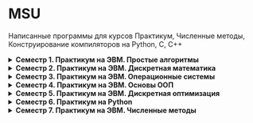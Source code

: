 # MSU

Написанные программы для курсов Практикум, Численные методы, Конструирование компиляторов на Python, C, C++

<details>
    <summary>
        <strong>Семестр 1. Практикум на ЭВМ. Простые алгоритмы</strong>
    </summary>

**Раздел 1. Обработка последовательностей**

- 1-6 Равенство
- 1-13 Минимум 2
- 1-17 Длина

**Раздел 2. Работа с массивами**

- 2-2 Перестановка
- 2-12 Объединение
- 2-13 Арифметика

**Раздел 3. Битовые операции**

- 3-1 Степень
- 3-5 Старшина

**Раздел 4. Сортировки**

- 4-7 Быстрая
- 4-8 Подсчетом

**Раздел 5. Вычислительная геометрия**

- 5-2 Выпуклость многоугольника
- 5-5 Расстояние между многоугольниками
- 5-6 Круг
- 5-8 Рост кругов

</details>

<details>
    <summary>
        <strong>Семестр 2. Практикум на ЭВМ. Дискретная математика</strong>
    </summary>

**Раздел 1. Алгебра логики**

- 1-7 Оболочка

**Раздел 2. k-значная логика**

- 2-1 Монотонность

**Раздел 3. Автоматы**

- 3-1 Состояния

**Раздел 4. Минимизация ДНФ**

- 4-3 Алгоритм Блейка 2

</details>

</details>

<details>
    <summary>
        <strong>Семестр 3. Практикум на ЭВМ. Операционные системы</strong>
    </summary>

**Раздел 1. Файловый менеджер**

- 1-8 Копирование

**Раздел 2. Менеджер памяти**

- 2-2 Переменный стэк

</details>

<details>
    <summary>
        <strong>Семестр 4. Практикум на ЭВМ. Основы ООП</strong>
    </summary>

**Раздел 1. Контейнер**

- 1-7 Ассоциативная таблица

</details>

<details>
    <summary>
        <strong>Семестр 5. Практикум на ЭВМ. Дискретная оптимизация</strong>
    </summary>

- 27 Нахождение кратчайшего пути

</details>

<details>
    <summary>
        <strong>Семестр 6. Практикум на Python</strong>
    </summary>

**Семинары**

- seminar01
- seminar02
- seminar03
- seminar04
- seminar05
- seminar06
- seminar07knn

**Соревнование на Kaggle**

- competition

</details>

<details>
    <summary>
        <strong>Семестр 7. Практикум на ЭВМ. Численные методы</strong>
    </summary>

**Раздел 1. Дифференциальные уравнения**

- 1-31 Метод Нюстрема и метод Ньютона

**Раздел 2. Работа с массивами**

- 2-4 Метод Гаусса-Жордана с выбором главного элемента по строке

</details>
